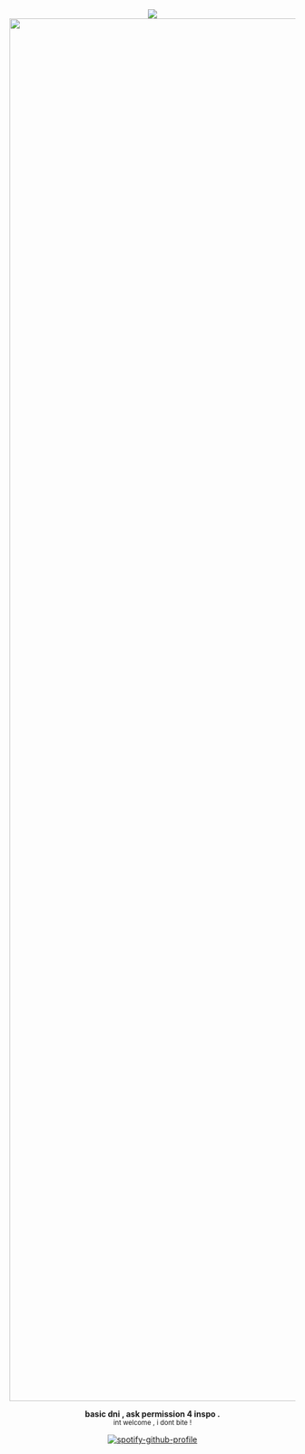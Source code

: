 <div align="center">
<img src="https://komarev.com/ghpvc/?username=dmutt7&color=5A8691&label=woof">

<img width="1949" height="2436" alt="1000088141" src="https://github.com/user-attachments/assets/2e238324-0525-4e93-acb4-cfbe7390d356" />

__basic dni , ask permission 4 inspo .__<br/><sub>int welcome , i dont bite !<sub>

[![spotify-github-profile](https://spotify-github-profile.kittinanx.com/api/view?uid=hpvy7u3a5ewsaqd808vwnxcls&cover_image=true&theme=natemoo-re&show_offline=false&background_color=121212&interchange=false&bar_color=5f8f99&bar_color_cover=false)](https://github.com/kittinan/spotify-github-profile)
